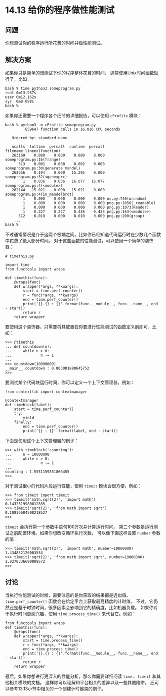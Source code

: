 # 14.13 给你的程序做性能测试

## 问题

你想测试你的程序运行所花费的时间并做性能测试。

## 解决方案

如果你只是简单的想测试下你的程序整体花费的时间， 通常使用Unix时间函数就行了，比如：

```
bash % time python3 someprogram.py
real 0m13.937s
user 0m12.162s
sys  0m0.098s
bash %
```

如果你还需要一个程序各个细节的详细报告，可以使用 `cProfile` 模块：

```
bash % python3 -m cProfile someprogram.py
         859647 function calls in 16.016 CPU seconds

   Ordered by: standard name

   ncalls  tottime  percall  cumtime  percall filename:lineno(function)
   263169    0.080    0.000    0.080    0.000 someprogram.py:16(frange)
      513    0.001    0.000    0.002    0.000 someprogram.py:30(generate_mandel)
   262656    0.194    0.000   15.295    0.000 someprogram.py:32(<genexpr>)
        1    0.036    0.036   16.077   16.077 someprogram.py:4(<module>)
   262144   15.021    0.000   15.021    0.000 someprogram.py:4(in_mandelbrot)
        1    0.000    0.000    0.000    0.000 os.py:746(urandom)
        1    0.000    0.000    0.000    0.000 png.py:1056(_readable)
        1    0.000    0.000    0.000    0.000 png.py:1073(Reader)
        1    0.227    0.227    0.438    0.438 png.py:163(<module>)
      512    0.010    0.000    0.010    0.000 png.py:200(group)
    ...
bash %
```

不过通常情况是介于这两个极端之间。比如你已经知道代码运行时在少数几个函数中花费了绝大部分时间。 对于这些函数的性能测试，可以使用一个简单的装饰器：

```
# timethis.py

import time
from functools import wraps

def timethis(func):
    @wraps(func)
    def wrapper(*args, **kwargs):
        start = time.perf_counter()
        r = func(*args, **kwargs)
        end = time.perf_counter()
        print('{}.{} : {}'.format(func.__module__, func.__name__, end - start))
        return r
    return wrapper
```

要使用这个装饰器，只需要将其放置在你要进行性能测试的函数定义前即可，比如：

```
>>> @timethis
... def countdown(n):
...     while n > 0:
...             n -= 1
...
>>> countdown(10000000)
__main__.countdown : 0.803001880645752
>>>
```

要测试某个代码块运行时间，你可以定义一个上下文管理器，例如：

```
from contextlib import contextmanager

@contextmanager
def timeblock(label):
    start = time.perf_counter()
    try:
        yield
    finally:
        end = time.perf_counter()
        print('{} : {}'.format(label, end - start))
```

下面是使用这个上下文管理器的例子：

```
>>> with timeblock('counting'):
...     n = 10000000
...     while n > 0:
...             n -= 1
...
counting : 1.5551159381866455
>>>
```

对于测试很小的代码片段运行性能，使用 `timeit` 模块会很方便，例如：

```
>>> from timeit import timeit
>>> timeit('math.sqrt(2)', 'import math')
0.1432319980012835
>>> timeit('sqrt(2)', 'from math import sqrt')
0.10836604500218527
>>>
```

`timeit` 会执行第一个参数中语句100万次并计算运行时间。 第二个参数是运行测试之前配置环境。如果你想改变循环执行次数， 可以像下面这样设置 `number` 参数的值：

```
>>> timeit('math.sqrt(2)', 'import math', number=10000000)
1.434852126003534
>>> timeit('sqrt(2)', 'from math import sqrt', number=10000000)
1.0270336690009572
>>>
```

## 讨论

当执行性能测试的时候，需要注意的是你获取的结果都是近似值。 `time.perf_counter()` 函数会在给定平台上获取最高精度的计时值。 不过，它仍然还是基于时钟时间，很多因素会影响到它的精确度，比如机器负载。 如果你对于执行时间更感兴趣，使用 `time.process_time()` 来代替它。例如：

```
from functools import wraps
def timethis(func):
    @wraps(func)
    def wrapper(*args, **kwargs):
        start = time.process_time()
        r = func(*args, **kwargs)
        end = time.process_time()
        print('{}.{} : {}'.format(func.__module__, func.__name__, end - start))
        return r
    return wrapper
```

最后，如果你想进行更深入的性能分析，那么你需要详细阅读 `time` 、`timeit` 和其他相关模块的文档。 这样你可以理解和平台相关的差异以及一些其他陷阱。 还可以参考13.13小节中相关的一个创建计时器类的例子。
